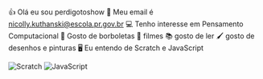 👍 Olá eu sou perdigotoshow
📧 Meu email é nicolly.kuthanski@escola.pr.gov.br
💻 Tenho interesse em Pensamento Computacional
🦋 Gosto de borboletas
🎥 filmes 
📚 gosto de ler 
🖌️ gosto de desenhos e pinturas 
🖥️ Eu entendo de Scratch e JavaScript

![Scratch](https://img.shields.io/badge/Scratch-4D97FF?style=for-the-badge&logo=Scratch&logoColor=white)
![JavaScript](https://img.shields.io/badge/JavaScript-323330?style=for-the-badge&logo=javascript&logoColor=F7DF1E)
